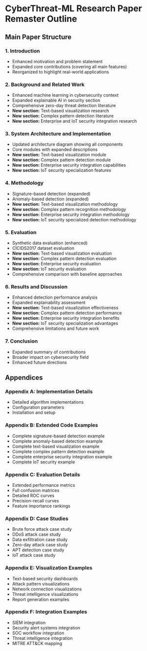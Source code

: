# CyberThreat-ML Research Paper Remaster Outline

## Main Paper Structure

### 1. Introduction 
- Enhanced motivation and problem statement 
- Expanded core contributions (covering all main features)
- Reorganized to highlight real-world applications

### 2. Background and Related Work
- Enhanced machine learning in cybersecurity context
- Expanded explainable AI in security section
- Comprehensive zero-day threat detection literature
- **New section:** Text-based visualization research
- **New section:** Complex pattern detection literature
- **New section:** Enterprise and IoT security integration research

### 3. System Architecture and Implementation
- Updated architecture diagram showing all components
- Core modules with expanded descriptions
- **New section:** Text-based visualization module
- **New section:** Complex pattern detection module
- **New section:** Enterprise security integration capabilities
- **New section:** IoT security specialization features

### 4. Methodology
- Signature-based detection (expanded)
- Anomaly-based detection (expanded)
- **New section:** Text-based visualization methodology
- **New section:** Complex pattern recognition methodology
- **New section:** Enterprise security integration methodology
- **New section:** IoT security specialized detection methodology

### 5. Evaluation
- Synthetic data evaluation (enhanced)
- CICIDS2017 dataset evaluation
- **New section:** Text-based visualization evaluation
- **New section:** Complex pattern detection evaluation
- **New section:** Enterprise security evaluation
- **New section:** IoT security evaluation
- Comprehensive comparison with baseline approaches

### 6. Results and Discussion
- Enhanced detection performance analysis
- Expanded explainability assessment
- **New section:** Text-based visualization effectiveness
- **New section:** Complex pattern detection performance
- **New section:** Enterprise security integration benefits
- **New section:** IoT security specialization advantages
- Comprehensive limitations and future work

### 7. Conclusion
- Expanded summary of contributions
- Broader impact on cybersecurity field
- Enhanced future directions

## Appendices

### Appendix A: Implementation Details
- Detailed algorithm implementations
- Configuration parameters
- Installation and setup

### Appendix B: Extended Code Examples
- Complete signature-based detection example
- Complete anomaly-based detection example
- Complete text-based visualization example
- Complete complex pattern detection example
- Complete enterprise security integration example
- Complete IoT security example

### Appendix C: Evaluation Details
- Extended performance metrics
- Full confusion matrices
- Detailed ROC curves
- Precision-recall curves
- Feature importance rankings

### Appendix D: Case Studies
- Brute force attack case study
- DDoS attack case study
- Data exfiltration case study
- Zero-day attack case study
- APT detection case study
- IoT attack case study

### Appendix E: Visualization Examples
- Text-based security dashboards
- Attack pattern visualizations
- Network connection visualizations
- Threat intelligence visualizations
- Report generation examples

### Appendix F: Integration Examples
- SIEM integration
- Security alert systems integration
- SOC workflow integration
- Threat intelligence integration
- MITRE ATT&CK mapping
